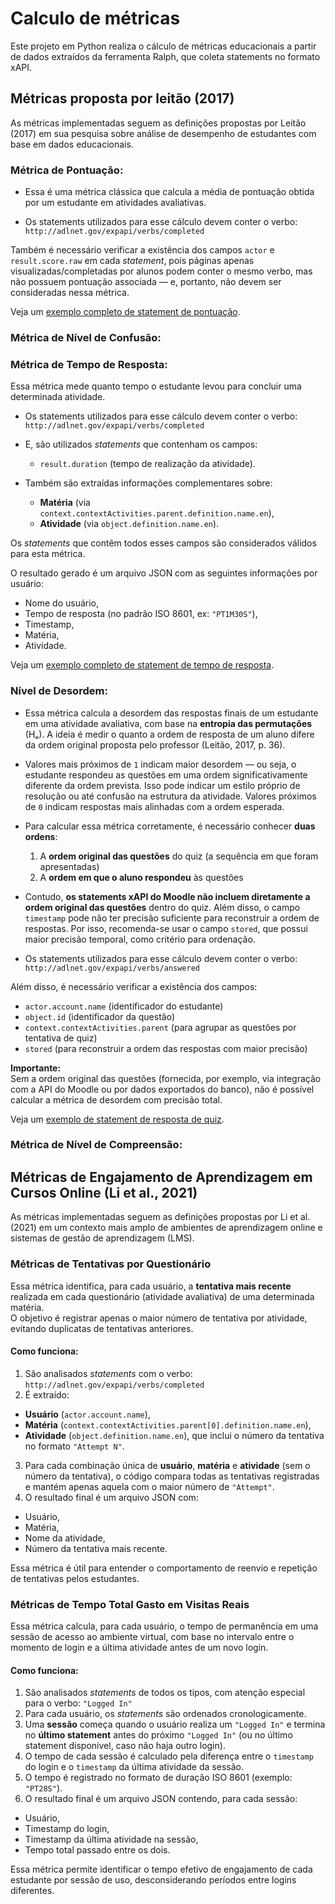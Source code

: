 # Calculo de métricas

Este projeto em Python realiza o cálculo de métricas educacionais a partir de dados extraídos da ferramenta Ralph, que coleta statements no formato xAPI.

## Métricas proposta por leitão (2017)

As métricas implementadas seguem as definições propostas por Leitão (2017) em sua pesquisa sobre análise de desempenho de estudantes com base em dados educacionais.

### Métrica de Pontuação:

- Essa é uma métrica clássica que calcula a média de pontuação obtida por um estudante em atividades avaliativas.

- Os statements utilizados para esse cálculo devem conter o verbo:
`http://adlnet.gov/expapi/verbs/completed`

Também é necessário verificar a existência dos campos `actor` e `result.score.raw` em cada *statement*, pois páginas apenas visualizadas/completadas por alunos podem conter o mesmo verbo, mas não possuem pontuação associada — e, portanto, não devem ser consideradas nessa métrica.

Veja um [exemplo completo de statement de pontuação](statements-exemplos/statement_pontuacao.json).

### Métrica de Nível de Confusão:

### Métrica de Tempo de Resposta:

 Essa métrica mede quanto tempo o estudante levou para concluir uma determinada atividade.

- Os statements utilizados para esse cálculo devem conter o verbo:
`http://adlnet.gov/expapi/verbs/completed`

- E, são utilizados *statements* que contenham os campos:
  - `result.duration` (tempo de realização da atividade).

- Também são extraídas informações complementares sobre:
  - **Matéria** (via `context.contextActivities.parent.definition.name.en`),
  - **Atividade** (via `object.definition.name.en`).

Os *statements* que contêm todos esses campos são considerados válidos para esta métrica.

O resultado gerado é um arquivo JSON com as seguintes informações por usuário:
- Nome do usuário,
- Tempo de resposta (no padrão ISO 8601, ex: `"PT1M30S"`),
- Timestamp,
- Matéria,
- Atividade.

Veja um [exemplo completo de statement de tempo de resposta](statements-exemplos/statement_tempo_resposta.json).

### Nível de Desordem:

- Essa métrica calcula a desordem das respostas finais de um estudante em uma atividade avaliativa, com base na **entropia das permutações** (Hₒ). A ideia é medir o quanto a ordem de resposta de um aluno difere da ordem original proposta pelo professor (Leitão, 2017, p. 36).

- Valores mais próximos de `1` indicam maior desordem — ou seja, o estudante respondeu as questões em uma ordem significativamente diferente da ordem prevista. Isso pode indicar um estilo próprio de resolução ou até confusão na estrutura da atividade. Valores próximos de `0` indicam respostas mais alinhadas com a ordem esperada.

- Para calcular essa métrica corretamente, é necessário conhecer **duas ordens**:
  1. A **ordem original das questões** do quiz (a sequência em que foram apresentadas)
  2. A **ordem em que o aluno respondeu** às questões

- Contudo, **os statements xAPI do Moodle não incluem diretamente a ordem original das questões** dentro do quiz. Além disso, o campo `timestamp` pode não ter precisão suficiente para reconstruir a ordem de respostas. Por isso, recomenda-se usar o campo `stored`, que possui maior precisão temporal, como critério para ordenação.

- Os statements utilizados para esse cálculo devem conter o verbo:  
`http://adlnet.gov/expapi/verbs/answered`

Além disso, é necessário verificar a existência dos campos:
- `actor.account.name` (identificador do estudante)
- `object.id` (identificador da questão)
- `context.contextActivities.parent` (para agrupar as questões por tentativa de quiz)
- `stored` (para reconstruir a ordem das respostas com maior precisão)

**Importante:**  
Sem a ordem original das questões (fornecida, por exemplo, via integração com a API do Moodle ou por dados exportados do banco), não é possível calcular a métrica de desordem com precisão total. 

Veja um [exemplo de statement de resposta de quiz](statements-exemplos/statement_resposta_quiz.json).


### Métrica de Nível de Compreensão:

## Métricas de Engajamento de Aprendizagem em Cursos Online (Li et al., 2021)

As métricas implementadas seguem as definições propostas por Li et al. (2021) em um contexto mais amplo de ambientes de aprendizagem online e sistemas de gestão de aprendizagem (LMS).

### Métricas de Tentativas por Questionário

Essa métrica identifica, para cada usuário, a **tentativa mais recente** realizada em cada questionário (atividade avaliativa) de uma determinada matéria.  
O objetivo é registrar apenas o maior número de tentativa por atividade, evitando duplicatas de tentativas anteriores.

#### Como funciona:
1. São analisados *statements* com o verbo:
`http://adlnet.gov/expapi/verbs/completed`
2. É extraído:
- **Usuário** (`actor.account.name`),
- **Matéria** (`context.contextActivities.parent[0].definition.name.en`),
- **Atividade** (`object.definition.name.en`), que inclui o número da tentativa no formato `"Attempt N"`.
3. Para cada combinação única de **usuário**, **matéria** e **atividade** (sem o número da tentativa), o código compara todas as tentativas registradas e mantém apenas aquela com o maior número de `"Attempt"`.
4. O resultado final é um arquivo JSON com:
- Usuário,
- Matéria,
- Nome da atividade,
- Número da tentativa mais recente.

Essa métrica é útil para entender o comportamento de reenvio e repetição de tentativas pelos estudantes.

### Métricas de Tempo Total Gasto em Visitas Reais

Essa métrica calcula, para cada usuário, o tempo de permanência em uma sessão de acesso ao ambiente virtual, com base no intervalo entre o momento de login e a última atividade antes de um novo login.

#### Como funciona:
1. São analisados *statements* de todos os tipos, com atenção especial para o verbo:
`"Logged In"`
2. Para cada usuário, os *statements* são ordenados cronologicamente.
3. Uma **sessão** começa quando o usuário realiza um `"Logged In"` e termina no **último statement** antes do próximo `"Logged In"` (ou no último statement disponível, caso não haja outro login).
4. O tempo de cada sessão é calculado pela diferença entre o `timestamp` do login e o `timestamp` da última atividade da sessão.
5. O tempo é registrado no formato de duração ISO 8601 (exemplo: `"PT28S"`).
6. O resultado final é um arquivo JSON contendo, para cada sessão:
- Usuário,
- Timestamp do login,
- Timestamp da última atividade na sessão,
- Tempo total passado entre os dois.

Essa métrica permite identificar o tempo efetivo de engajamento de cada estudante por sessão de uso, desconsiderando períodos entre logins diferentes.